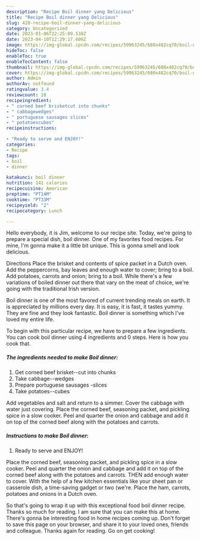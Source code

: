 ```yaml
---
description: "Recipe Boil dinner yang Delicious"
title: "Recipe Boil dinner yang Delicious"
slug: 420-recipe-boil-dinner-yang-delicious
category: Uncategorized
date: 2023-01-06T22:25:09.538Z
date: 2023-04-10T12:29:17.606Z
image: https://img-global.cpcdn.com/recipes/59963245/680x482cq70/boil-dinner-recipe-main-photo.jpg
hideToc: false
enableToc: true
enableTocContent: false
thumbnail: https://img-global.cpcdn.com/recipes/59963245/680x482cq70/boil-dinner-recipe-main-photo.jpg
cover: https://img-global.cpcdn.com/recipes/59963245/680x482cq70/boil-dinner-recipe-main-photo.jpg
author: Admin
authorAv: notfound
ratingvalue: 3.4
reviewcount: 18
recipeingredient:
- " corned beef brisketcut into chunks"
- " cabbagewedges"
- " portuguese sausages slices"
- " potatoescubes"
recipeinstructions:

- "Ready to serve and ENJOY!"
categories:
- Recipe
tags:
- boil
- dinner

katakunci: boil dinner 
nutrition: 141 calories
recipecuisine: American
preptime: "PT14M"
cooktime: "PT33M"
recipeyield: "2"
recipecategory: Lunch

---
```



Hello everybody, it is Jim, welcome to our recipe site. Today, we're going to prepare a special dish, boil dinner. One of my favorites food recipes. For mine, I'm gonna make it a little bit unique. This is gonna smell and look delicious.

Directions Place the brisket and contents of spice packet in a Dutch oven. Add the peppercorns, bay leaves and enough water to cover; bring to a boil. Add potatoes, carrots and onion; bring to a boil. While there&#39;s a few variations of boiled dinner out there that vary on the meat of choice, we&#39;re going with the traditional Irish version.

Boil dinner is one of the most favored of current trending meals on earth. It is appreciated by millions every day. It is easy, it is fast, it tastes yummy. They are fine and they look fantastic. Boil dinner is something which I've loved my entire life.


To begin with this particular recipe, we have to prepare a few ingredients. You can cook boil dinner using 4 ingredients and 0 steps. Here is how you cook that.

<!--inarticleads1-->

##### The ingredients needed to make Boil dinner:

1. Get  corned beef brisket--cut into chunks
1. Take  cabbage--wedges
1. Prepare  portuguese sausages -slices
1. Take  potatoes--cubes


Add vegetables and salt and return to a simmer. Cover the cabbage with water just covering. Place the corned beef, seasoning packet, and pickling spice in a slow cooker. Peel and quarter the onion and cabbage and add it on top of the corned beef along with the potatoes and carrots. 

<!--inarticleads2-->

##### Instructions to make Boil dinner:


1. Ready to serve and ENJOY!

Place the corned beef, seasoning packet, and pickling spice in a slow cooker. Peel and quarter the onion and cabbage and add it on top of the corned beef along with the potatoes and carrots. THEN add enough water to cover. With the help of a few kitchen essentials like your sheet pan or casserole dish, a time-saving gadget or two (we&#39;re. Place the ham, carrots, potatoes and onions in a Dutch oven. 

So that's going to wrap it up with this exceptional food boil dinner recipe. Thanks so much for reading. I am sure that you can make this at home. There's gonna be interesting food in home recipes coming up. Don't forget to save this page on your browser, and share it to your loved ones, friends and colleague. Thanks again for reading. Go on get cooking!
